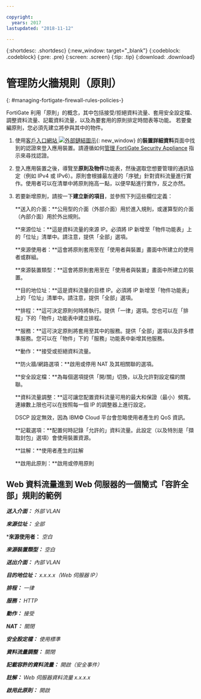 ```yaml
---

copyright:
  years: 2017
lastupdated: "2018-11-12"

---
```


{:shortdesc: .shortdesc}
{:new_window: target="_blank"}
{:codeblock: .codeblock}
{:pre: .pre}
{:screen: .screen}
{:tip: .tip}
{:download: .download}

# 管理防火牆規則（原則）
{: #managing-fortigate-firewall-rules-policies-}

FortiGate 利用「原則」的概念，其中包括接受/拒絕資料流量、套用安全設定檔、調整資料流量、記載資料流量，以及為要套用的原則排定時間表等功能。
若要彙編原則，您必須先建立將參與其中的物件。 

1. 使用[客戶入口網站 ![外部鏈結圖示](../../icons/launch-glyph.svg "外部鏈結圖示")](https://control.softlayer.com/){: new_window} 的**裝置詳細資料**頁面中找到的認證來登入應用裝置。請遵循如何[管理 FortiGate Security Appliance](/docs/infrastructure/fortigate-1g?topic=fortigate-1g-managing-the-fortigate-security-appliance-1gbps) 指示來尋找認證。
2. 登入應用裝置之後，導覽至**原則及物件**功能表，然後選取您想要管理的通訊協定（例如 IPv4 或 IPv6）。原則會根據最左邊的「序號」針對資料流量進行實作。使用者可以在清單中將原則拖高一點，以便早點進行實作，反之亦然。
3. 若要新增原則，請按一下**建立新的項目**，並參照下列這些欄位定義：

    **送入的介面：**公用型的介面（外部介面）用於進入規則，或運算型的介面（內部介面）用於外出規則。

    **來源位址：**這是資料流量的來源 IP。必須將 IP 新增至「物件功能表」上的「位址」清單中。請注意，提供「全部」選項。

    **來源使用者：**這會將原則套用至在「使用者與裝置」畫面中所建立的使用者或群組。

    **來源裝置類型：**這會將原則套用至在「使用者與裝置」畫面中所建立的裝置。

    **目的地位址：**這是資料流量的目標 IP。必須將 IP 新增至「物件功能表」上的「位址」清單中。請注意，提供「全部」選項。

    **排程：**這可決定原則何時將執行。提供「一律」選項。您也可以在「排程」下的「物件」功能表中建立排程。

    **服務：**這可決定原則將套用至其中的服務。提供「全部」選項以及許多標準服務。您可以在「物件」下的「服務」功能表中新增其他服務。

    **動作：**接受或拒絕資料流量。 

    **防火牆/網路選項：**啟用或停用 NAT 及其相關聯的選項。

    **安全設定檔：**為每個選項提供「開/關」切換，以及允許對設定檔的關聯。

    **資料流量調整：**這可讓您配置資料流量可用的最大和保證（最小）頻寬。連線數上限也可以在按照每一個 IP 的調整器上進行設定。 

    DSCP 設定無效，因為 IBM© Cloud 平台會忽略使用者產生的 QoS 資訊。

    **記載選項：**配置何時記錄「允許的」資料流量。此設定（以及特別是「擷取封包」選項）會使用裝置資源。

    **註解：**使用者產生的註解

    **啟用此原則：**啟用或停用原則

## Web 資料流量進到 Web 伺服器的一個簡式「容許全部」規則的範例

***送入介面：*** *外部 VLAN*

***來源位址：*** *全部*

***來源使用者：** *空白*

***來源裝置類型：*** *空白*

***送出介面：*** *內部 VLAN*

***目的地位址：*** *x.x.x.x（Web 伺服器 IP）*

***排程：*** *一律*

***服務：*** *HTTP*

***動作：*** *接受*

***NAT：*** *關閉*

***安全設定檔：*** *使用標準*

***資料流量調整：*** *關閉*

***記載容許的資料流量：*** *開啟（安全事件）*

***註解：*** *Web 伺服器資料流量 x.x.x.x*

***啟用此原則：*** *開啟*
